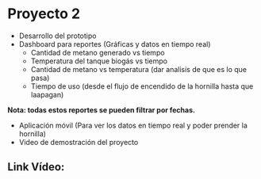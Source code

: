 # Proyecto 2
- Desarrollo del prototipo
- Dashboard para reportes (Gráficas y datos en tiempo real)
  - Cantidad de metano generado vs tiempo
  - Temperatura del tanque biogás vs tiempo
  - Cantidad de metano vs temperatura (dar analisis de que es lo que pasa)
  - Tiempo de uso (desde el flujo de encendido de la hornilla hasta que laapagan)

**Nota: todas estos reportes se pueden filtrar por fechas.**

- Aplicación móvil (Para ver los datos en tiempo real y poder prender la hornilla)
- Video de demostración del proyecto

## Link Vídeo: 